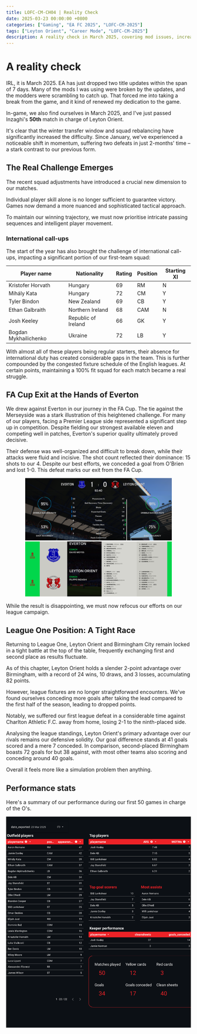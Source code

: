 ```yaml
---
title: LOFC-CM-CH04 | Reality Check
date: 2025-03-23 00:00:00 +0800
categories: ["Gaming", "EA FC 2025", "LOFC-CM-2025"]
tags: ["Leyton Orient", "Career Mode", "LOFC-CM-2025"]
description: A reality check in March 2025, covering mod issues, increased in-game difficulty, international call-ups, FA Cup exit to Everton, and a tight League One title race, emphasizing the need for refined tactics.
---
```

# A reality check

IRL, it is March 2025. EA has just dropped two title updates within the span of 7 days. Many of the mods I was using were broken by the updates, and the modders were scrambling to catch up. That forced me into taking a break from the game, and it kind of renewed my dedication to the game.

In-game, we also find ourselves in March 2025, and I've just passed Inzaghi's **50th** match in charge of Leyton Orient.  

It's clear that the winter transfer window and squad rebalancing have significantly increased the difficulty.  Since January, we've experienced a noticeable shift in momentum, suffering two defeats in just 2-months' time – a stark contrast to our previous form.

## The Real Challenge Emerges

The recent squad adjustments have introduced a crucial new dimension to our matches.  

Individual player skill alone is no longer sufficient to guarantee victory. Games now demand a more nuanced and sophisticated tactical approach.  

To maintain our winning trajectory, we must now prioritise intricate passing sequences and intelligent player movement.

### International call-ups

The start of the year has also brought the challenge of international call-ups, impacting a significant portion of our first-team squad:

| Player name          | Nationality         | Rating | Position | Starting XI |
|----------------------|----------------------|--------|----------|-------------|
| Kristofer Horvath     | Hungary              | 69     | RM       | N           |
| Mihály Kata           | Hungary              | 72     | CM       | Y           |
| Tyler Bindon          | New Zealand          | 69     | CB       | Y           |
| Ethan Galbraith        | Northern Ireland     | 68     | CAM      | N           |
| Josh Keeley           | Republic of Ireland  | 66     | GK       | Y           |
| Bogdan Mykhailichenko | Ukraine              | 72     | LB       | Y           |

With almost all of these players being regular starters, their absence for international duty has created considerable gaps in the team.  This is further compounded by the congested fixture schedule of the English leagues.  At certain points, maintaining a 100% fit squad for each match became a real struggle.

## FA Cup Exit at the Hands of Everton

We drew against Everton in our journey in the FA Cup. The tie against the Merseyside was a stark illustration of this heightened challenge.  For many of our players, facing a Premier League side represented a significant step up in competition.  Despite fielding our strongest available eleven and competing well in patches, Everton's superior quality ultimately proved decisive.

Their defense was well-organized and difficult to break down, while their attacks were fluid and incisive.  The shot count reflected their dominance: 15 shots to our 4.  Despite our best efforts, we conceded a goal from O'Brien and lost 1-0.  This defeat marks our exit from the FA Cup.  

<div align="center">
  <img src="/assets/img/LOFC-CM-CH04/S2024-FA-Cup-01.png" width="400" alt="FA Cup match statistics against Everton, showing 15 shots for Everton and 4 for Leyton Orient."> <img src="/assets/img/LOFC-CM-CH04/S2024-FA-Cup-02.png" width="400" alt="FA Cup match result showing Everton 1-0 Leyton Orient.">
</div>

While the result is disappointing, we must now refocus our efforts on our league campaign.

## League One Position: A Tight Race

Returning to League One, Leyton Orient and Birmingham City remain locked in a tight battle at the top of the table, frequently exchanging first and second place as results fluctuate.  

As of this chapter, Leyton Orient holds a slender 2-point advantage over Birmingham, with a record of 24 wins, 10 draws, and 3 losses, accumulating 82 points.

However, league fixtures are no longer straightforward encounters. We've found ourselves conceding more goals after taking the lead compared to the first half of the season, leading to dropped points.

Notably, we suffered our first league defeat in a considerable time against Charlton Athletic F.C. away from home, losing 2-1 to the ninth-placed side.

Analysing the league standings, Leyton Orient's primary advantage over our rivals remains our defensive solidity.  Our goal difference stands at 41 goals scored and a mere 7 conceded.  In comparison, second-placed Birmingham boasts 72 goals for but 38 against, with most other teams also scoring and conceding around 40 goals.  

Overall it feels more like a simulation problem then anything.

## Performance stats

Here's a summary of our performance during our first 50 games in charge of the O's.

![Performance as of 23 Mar 2025 in game](/assets/img/LOFC-CM-CH04/Stat-20250323_1.png)
